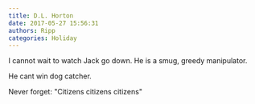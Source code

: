 ```yaml
---
title: D.L. Horton
date: 2017-05-27 15:56:31
authors: Ripp
categories: Holiday
---
```


 I cannot wait to watch Jack go down. He is a smug, greedy manipulator.

He cant win dog catcher. 

Never forget:
"Citizens citizens citizens"